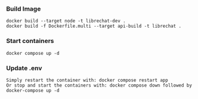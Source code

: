 ### Build Image
```
docker build --target node -t librechat-dev .
docker build -f Dockerfile.multi --target api-build -t librechat .
```
### Start containers
```
docker compose up -d
```

### Update .env
```
Simply restart the container with: docker compose restart app
Or stop and start the containers with: docker compose down followed by docker-compose up -d
```